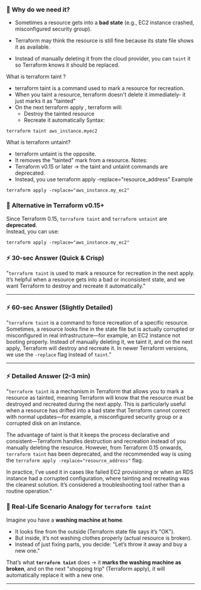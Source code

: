 ### 🔹 **Why do we need it?**

- Sometimes a resource gets into a **bad state** (e.g., EC2 instance crashed, misconfigured security group).
    
- Terraform may think the resource is still fine because its state file shows it as available.
    
- Instead of manually deleting it from the cloud provider, you can `taint` it so Terraform knows it should be replaced.

What is terraform taint ?
- terraform taint is a command used to mark a resource for recreation.
- When you taint a resource, terraform  doesn't delete it immediately- it just marks it as "tainted"
- On the next terraform apply , terraform will:
	- Destroy the tainted resource
	- Recreate it automatically
Syntax:
```
terraform taint aws_instance.myec2
```

What is terraform untaint?
- terraform untaint is the opposite.
- It removes the "tainted" mark from a resource.
Notes:
- Terraform v0.15 or later -> the taint and untaint commands are deprecated.
- Instead, you use terraform apply -replace="resource_address"
Example
```
terraform apply -replace="aws_instance.my_ec2"
```
### 🔹 **Alternative in Terraform v0.15+**

Since Terraform 0.15, `terraform taint` and `terraform untaint` are **deprecated**.  
Instead, you can use:
```
terraform apply -replace="aws_instance.my_ec2"
```

### ⚡ **30-sec Answer (Quick & Crisp)**

"`terraform taint` is used to mark a resource for recreation in the next apply. It’s helpful when a resource gets into a bad or inconsistent state, and we want Terraform to destroy and recreate it automatically."

---

### ⚡ **60-sec Answer (Slightly Detailed)**

"`terraform taint` is a command to force recreation of a specific resource. Sometimes, a resource looks fine in the state file but is actually corrupted or misconfigured in real infrastructure—for example, an EC2 instance not booting properly. Instead of manually deleting it, we taint it, and on the next apply, Terraform will destroy and recreate it. In newer Terraform versions, we use the `-replace` flag instead of `taint`."

---

### ⚡ **Detailed Answer (2–3 min)**

"`terraform taint` is a mechanism in Terraform that allows you to mark a resource as tainted, meaning Terraform will know that the resource must be destroyed and recreated during the next apply. This is particularly useful when a resource has drifted into a bad state that Terraform cannot correct with normal updates—for example, a misconfigured security group or a corrupted disk on an instance.

The advantage of taint is that it keeps the process declarative and consistent—Terraform handles destruction and recreation instead of you manually deleting the resource. However, from Terraform 0.15 onwards, `terraform taint` has been deprecated, and the recommended way is using the `terraform apply -replace="resource_address"` flag.

In practice, I’ve used it in cases like failed EC2 provisioning or when an RDS instance had a corrupted configuration, where tainting and recreating was the cleanest solution. It’s considered a troubleshooting tool rather than a routine operation."

### 🏡 Real-Life Scenario Analogy for `terraform taint`

Imagine you have a **washing machine at home**.

- It looks fine from the outside (Terraform state file says it’s "OK").
- But inside, it’s not washing clothes properly (actual resource is broken).
- Instead of just fixing parts, you decide: "Let’s throw it away and buy a new one."

That’s what **`terraform taint`** does → it **marks the washing machine as broken**, and on the next "shopping trip" (Terraform apply), it will automatically replace it with a new one.

---